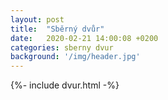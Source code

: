 ```yaml
---
layout: post
title:  "Sběrný dvůr"
date:   2020-02-21 14:00:08 +0200
categories: sberny dvur 
background: '/img/header.jpg'
---
```


<style type="text/css">
.card {
    margin: 10px;
    text-align: center;
}
.card.opening-soon{ 
    background-color: #ffb347;
}
.card.open{ 
    background-color: #77dd77;
}     
.card-info {
    text-align: center;
} </style>
{%- include dvur.html -%}
